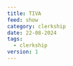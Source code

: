 ```yaml
---
title: TIVA
feed: show
category: clerkship
date: 22-08-2024
tags:
  - clerkship
version: 1
---
```




[^1]:
[^2]:
[^3]:
[^4]: